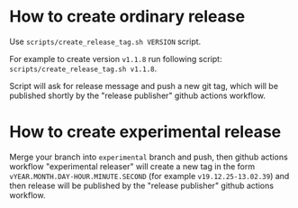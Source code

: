 # How to create ordinary release

Use `scripts/create_release_tag.sh VERSION` script.

For example to create version `v1.1.8` run following script: `scripts/create_release_tag.sh v1.1.8`.

Script will ask for release message and push a new git tag, which will be published shortly by the "release publisher" github actions workflow.

# How to create experimental release

Merge your branch into `experimental` branch and push, then github actions workflow "experimental releaser" will create a new tag in the form `vYEAR.MONTH.DAY-HOUR.MINUTE.SECOND` (for example `v19.12.25-13.02.39`) and then release will be published by the "release publisher" github actions workflow.
